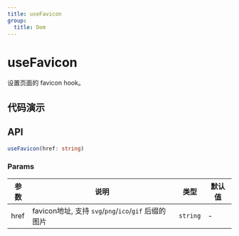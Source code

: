 ```yaml
---
title: useFavicon
group:
  title: Dom
---
```


# useFavicon

设置页面的 favicon hook。

## 代码演示

<code src="./demo/demo01.tsx"></code>

## API

```ts
useFavicon(href: string)
```

### Params

| 参数 | 说明                                                 | 类型     | 默认值 |
|------|------------------------------------------------------|----------|--------|
| href | favicon地址, 支持 `svg`/`png`/`ico`/`gif` 后缀的图片 | `string` | -      |
